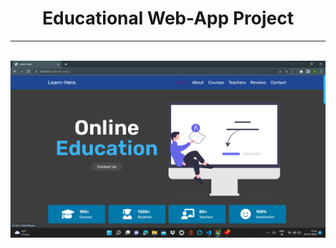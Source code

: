 <h1 align="center">Educational Web-App Project</h1>
<hr>
<br>
<img  align="center" src="https://github.com/amit-2526/Educational-Website-Project/blob/main/images/Screenshot%20(46).png?raw=true" alt="image">
